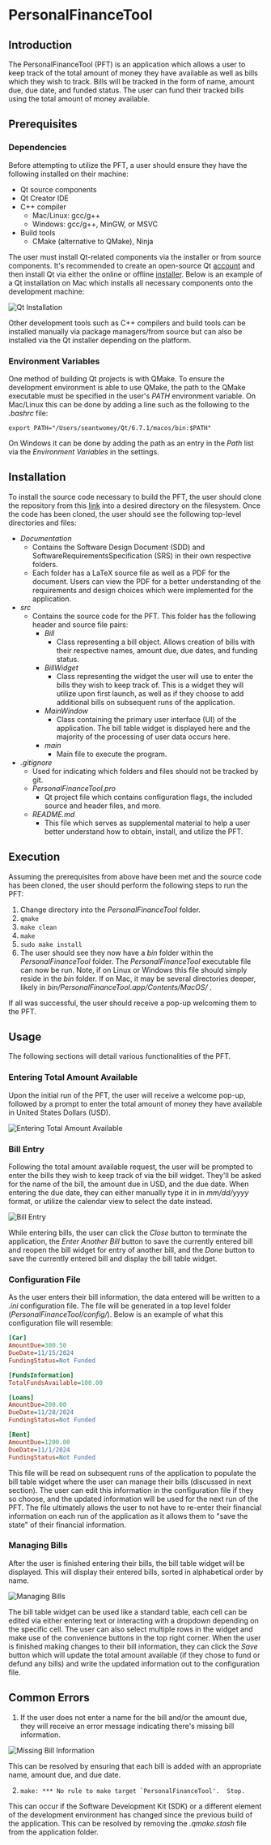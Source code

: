 # PersonalFinanceTool

## Introduction

The PersonalFinanceTool (PFT) is an application which allows a user to keep track of the total amount of money they have available as well as bills which they wish to track. Bills will be tracked in the form of name, amount due, due date, and funded status. The user can fund their tracked bills using the total amount of money available.

## Prerequisites

### Dependencies

Before attempting to utilize the PFT, a user should ensure they have the following installed on their machine:

- Qt source components
- Qt Creator IDE
- C++ compiler
  - Mac/Linux: gcc/g++
  - Windows: gcc/g++, MinGW, or MSVC 
- Build tools
  - CMake (alternative to QMake), Ninja

The user must install Qt-related components via the installer or from source components. It's recommended to create an open-source Qt [account](https://login.qt.io/register) and then install Qt via either the online or offline [installer](https://www.qt.io/download-qt-installer-oss). Below is an example of a Qt installation on Mac which installs all necessary components onto the development machine:

![Qt Installation](/images/qt_installation.png)

Other development tools such as C++ compilers and build tools can be installed manually via package managers/from source but can also be installed via the Qt installer depending on the platform.

### Environment Variables

One method of building Qt projects is with QMake. To ensure the development environment is able to use QMake, the path to the QMake executable must be specified in the user's *PATH* environment variable. On Mac/Linux this can be done by adding a line such as the following to the *.bashrc* file:

`export PATH="/Users/seantwomey/Qt/6.7.1/macos/bin:$PATH"`

On Windows it can be done by adding the path as an entry in the *Path* list via the *Environment Variables* in the settings.

## Installation

To install the source code necessary to build the PFT, the user should clone the repository from this [link](https://github.com/SeanTwomey9/PersonalFinanceTool.git) into a desired directory on the filesystem. Once the code has been cloned, the user should see the following top-level directories and files:

- *Documentation*
  - Contains the Software Design Document (SDD) and SoftwareRequirementsSpecification (SRS) in their own respective folders. 
  - Each folder has a LaTeX source file as well as a PDF for the document. Users can view the PDF for a better understanding of the requirements and design choices which were implemented for the application.
- *src*
  - Contains the source code for the PFT. This folder has the following header and source file pairs:
    - *Bill*
      - Class representing a bill object. Allows creation of bills with their respective names, amount due, due dates, and funding status.
    - *BillWidget*
      - Class representing the widget the user will use to enter the bills they wish to keep track of. This is a widget they will utilize upon first launch, as well as if they choose to add additional bills on subsequent runs of the application.
    - *MainWindow*
      - Class containing the primary user interface (UI) of the application. The bill table widget  is displayed here and the majority of the processing of user data occurs here.
    - *main*
      - Main file to execute the program.
- *.gitignore*
  - Used for indicating which folders and files should not be tracked by git.
  - *PersonalFinanceTool.pro*
    - Qt project file which contains configuration flags, the included source and header files, and more.
  - *README.md*
    - This file which serves as supplemental material to help a user better understand how to obtain, install, and utilize the PFT.

## Execution

Assuming the prerequisites from above have been met and the source code has been cloned, the user should perform the following steps to run the PFT:

1. Change directory into the *PersonalFinanceTool* folder.
2. `qmake`
3. `make clean`
4. `make`
5. `sudo make install`
6. The user should see they now have a *bin* folder within the *PersonalFinanceTool* folder. The *PersonalFinanceTool* executable file can now be run. Note, if on Linux or Windows this file should simply reside in the *bin* folder. If on Mac, it may be several directories deeper, likely in *bin/PersonalFinanceTool.app/Contents/MacOS/* .

If all was successful, the user should receive a pop-up welcoming them to the PFT.

## Usage

The following sections will detail various functionalities of the PFT.

### Entering Total Amount Available

Upon the initial run of the PFT, the user will receive a welcome pop-up, followed by a prompt to enter the total amount of money they have available in United States Dollars (USD).

![Entering Total Amount Available](/images/total_amount_available_request.png)

### Bill Entry

Following the total amount available request, the user will be prompted to enter the bills they wish to keep track of via the bill widget. They'll be asked for the name of the bill, the amount due in USD, and the due date. When entering the due date, they can either manually type it in in *mm/dd/yyyy* format, or utilize the calendar view to select the date instead.

![Bill Entry](/images/bill_entry.png)

While entering bills, the user can click the *Close* button to terminate the application, the *Enter Another Bill* button to save the currently entered bill and reopen the bill widget for entry of another bill, and the *Done* button to save the currently entered bill and display the bill table widget.

### Configuration File

As the user enters their bill information, the data entered will be written to a *.ini* configuration file. The file will be generated in a top level folder (*PersonalFinanceTool/config/*). Below is an example of what this configuration file will resemble:

```ini
[Car]
AmountDue=300.50
DueDate=11/15/2024
FundingStatus=Not Funded

[FundsInformation]
TotalFundsAvailable=100.00

[Loans]
AmountDue=200.00
DueDate=11/28/2024
FundingStatus=Not Funded

[Rent]
AmountDue=1200.00
DueDate=11/1/2024
FundingStatus=Not Funded
```

This file will be read on subsequent runs of the application to populate the bill table widget where the user can manage their bills (discussed in next section). The user can edit this information in the configuration file if they so choose, and the updated information will be used for the next run of the PFT. The file ultimately allows the user to not have to re-enter their financial information on each run of the application as it allows them to "save the state" of their financial information.

### Managing Bills

After the user is finished entering their bills, the bill table widget will be displayed. This will display their entered bills, sorted in alphabetical order by name.

![Managing Bills](/images/bill_table_widget.png)

The bill table widget can be used like a standard table, each cell can be edited via either entering text or interacting with a dropdown depending on the specific cell. The user can also select multiple rows in the widget and make use of the convenience buttons in the top right corner. When the user is finished making changes to their bill information, they can click the *Save* button which will update the total amount available (if they chose to fund or defund any bills) and write the updated information out to the configuration file.

## Common Errors

1. If the user does not enter a name for the bill and/or the amount due, they will receive an error message indicating there's missing bill information.

![Missing Bill Information](/images/missing_bill_information.png)

This can be resolved by ensuring that each bill is added with an appropriate name, amount due, and due date.

2. ```make: *** No rule to make target `PersonalFinanceTool'.  Stop.```

  This can occur if the Software Development Kit (SDK) or a different element of the development environment has changed since the previous build of the application. This can be resolved by removing the *.qmake.stash* file from the application folder.
